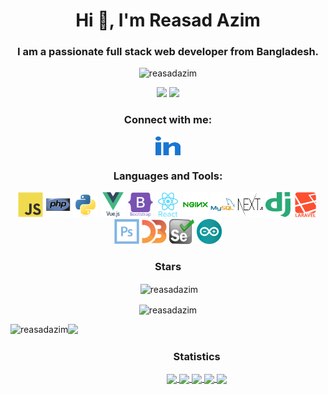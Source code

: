 <h1 align="center">Hi 👋, I'm Reasad Azim</h1>
<h3 align="center">I am a passionate full stack web developer from Bangladesh.</h3>
<p align="center"> <img src="https://komarev.com/ghpvc/?username=reasadazim&label=Profile%20views&color=0e75b6&style=flat" alt="reasadazim" /> </p>

<div align="center"> <a href="https://www.linkedin.com/in/a-m-reasad-azim-bappy-b42057a4" target="_blank"><img src="https://img.shields.io/badge/LinkedIn-0077B5?style=for-the-badge&logo=linkedin&logoColor=white" target="_blank"></a>
<a href = "mailto:riasadazim@gmail.com"><img src="https://img.shields.io/badge/-Gmail-%23333?style=for-the-badge&logo=gmail&logoColor=white" target="_blank"></a>
</div><h3 align="center">Connect with me:</h3>
<p align="center">
<a href="https://linkedin.com/in/a-m-reasad-azim-bappy-b42057a4" target="blank"><img align="center" src="https://raw.githubusercontent.com/teamedwardforever/Readme-Generator/71f25dd8b98329b168142a6b782a107b75eab178/svg/Social/linked-in-alt.svg" alt="a-m-reasad-azim-bappy-b42057a4" height="30" width="40" /></a></p>

<h3 align="center">Languages and Tools:</h3>
<center>
<p align="center">
<img src="https://raw.githubusercontent.com/teamedwardforever/Readme-Generator/71f25dd8b98329b168142a6b782a107b75eab178/svg/Skills/Languages/javascript-original.svg" alt="Javascript" width="40" height="40"/>
<img src="https://raw.githubusercontent.com/teamedwardforever/Readme-Generator/71f25dd8b98329b168142a6b782a107b75eab178/svg/Skills/Languages/php-original.svg" alt="PHP" width="40" height="40"/>
<img src="https://raw.githubusercontent.com/teamedwardforever/Readme-Generator/71f25dd8b98329b168142a6b782a107b75eab178/svg/Skills/Languages/python-original.svg" alt="Python" width="40" height="40"/>
<img src="https://raw.githubusercontent.com/teamedwardforever/Readme-Generator/71f25dd8b98329b168142a6b782a107b75eab178/svg/Skills/Frontend/vuejs-original-wordmark.svg" alt="Vuejs" width="40" height="40"/>
<img src="https://raw.githubusercontent.com/teamedwardforever/Readme-Generator/71f25dd8b98329b168142a6b782a107b75eab178/svg/Skills/Frontend/bootstrap-plain-wordmark.svg" alt="Bootstrap" width="40" height="40"/>
<img src="https://raw.githubusercontent.com/teamedwardforever/Readme-Generator/71f25dd8b98329b168142a6b782a107b75eab178/svg/Skills/Frontend/react-original-wordmark.svg" alt="React" width="40" height="40"/>
<img src="https://raw.githubusercontent.com/teamedwardforever/Readme-Generator/71f25dd8b98329b168142a6b782a107b75eab178/svg/Skills/Backend/nginx-original.svg" alt="Nginx" width="40" height="40"/>
<img src="https://raw.githubusercontent.com/teamedwardforever/Readme-Generator/71f25dd8b98329b168142a6b782a107b75eab178/svg/Skills/Database/mysql-original-wordmark.svg" alt="Mysql" width="40" height="40"/>
<img src="https://raw.githubusercontent.com/teamedwardforever/Readme-Generator/71f25dd8b98329b168142a6b782a107b75eab178/svg/Skills/Static/nextjs-2.svg" alt="Nextjs" width="40" height="40"/>
<img src="https://raw.githubusercontent.com/teamedwardforever/Readme-Generator/71f25dd8b98329b168142a6b782a107b75eab178/svg/Skills/Framework/django.svg" alt="Django" width="40" height="40"/>
<img src="https://raw.githubusercontent.com/teamedwardforever/Readme-Generator/71f25dd8b98329b168142a6b782a107b75eab178/svg/Skills/Framework/laravel-plain-wordmark.svg" alt="Laravel" width="40" height="40"/>
<img src="https://raw.githubusercontent.com/teamedwardforever/Readme-Generator/71f25dd8b98329b168142a6b782a107b75eab178/svg/Skills/Software/photoshop-line.svg" alt="Photoshop" width="40" height="40"/>
<img src="https://raw.githubusercontent.com/teamedwardforever/Readme-Generator/71f25dd8b98329b168142a6b782a107b75eab178/svg/Skills/Visualization/d3js-original.svg" alt="D3js" width="40" height="40"/>
<img src="https://raw.githubusercontent.com/teamedwardforever/Readme-Generator/71f25dd8b98329b168142a6b782a107b75eab178/svg/Skills/Testing/selenium-logo.svg" alt="Selenium" width="40" height="40"/>
<img src="https://raw.githubusercontent.com/teamedwardforever/Readme-Generator/71f25dd8b98329b168142a6b782a107b75eab178/svg/Skills/Other/arduino-1.svg" alt="Arduino" width="40" height="40"/>
</p>
</center>

<h3 align="center">Stars</h3>
<div align="center">
<p align="center">&nbsp;<img align="center" height="180em" src="https://github-readme-stats.vercel.app/api?username=reasadazim&show_icons=true&locale=en&theme=" alt="reasadazim" /></p>

<p align="center"><img align="center" height="180em" src="https://github-readme-streak-stats.herokuapp.com/?user=reasadazim&theme=" alt="reasadazim" /></p>
<p align="center"><img align="left" height="180em" src="https://github-readme-stats.vercel.app/api/top-langs/?username=reasadazim&layout=compact&theme=" alt=reasadazim /></p>
</div>

<img src="https://user-images.githubusercontent.com/73097560/115834477-dbab4500-a447-11eb-908a-139a6edaec5c.gif"><h3 align="center">Statistics</h3>
<div align="center">
<a href="https://github.com/reasadazim">
<img align="center" src="http://github-profile-summary-cards.vercel.app/api/cards/stats?username=reasadazim&theme=2077" height="180em" />
<img align="center" src="http://github-profile-summary-cards.vercel.app/api/cards/most-commit-language?username=reasadazim&theme=2077" height="180em" />
<img align="center" src="http://github-profile-summary-cards.vercel.app/api/cards/repos-per-language?username=reasadazim&theme=2077" height="180em" />
<img align="center" src="http://github-profile-summary-cards.vercel.app/api/cards/productive-time?username=reasadazim&theme=2077" height="180em" />
<img align="center" src="http://github-profile-summary-cards.vercel.app/api/cards/profile-details?username=reasadazim&theme=2077" height="180em" />
</div>
